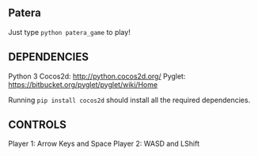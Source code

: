 ## Patera
Just type `python patera_game` to play!

## DEPENDENCIES
Python 3
Cocos2d: http://python.cocos2d.org/
Pyglet: https://bitbucket.org/pyglet/pyglet/wiki/Home

Running `pip install cocos2d` should install all the required dependencies.

## CONTROLS
Player 1: Arrow Keys and Space
Player 2: WASD and LShift
